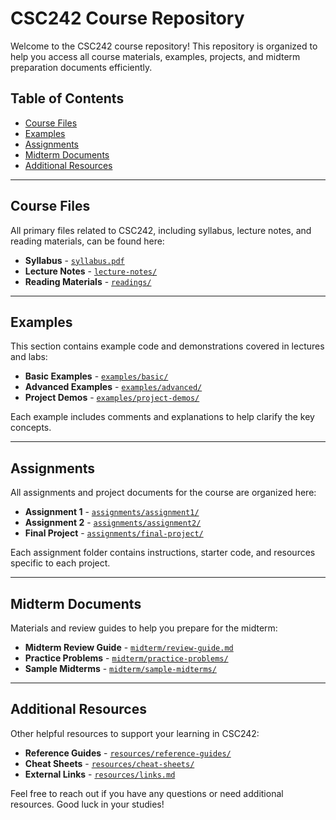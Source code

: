 # CSC242 Course Repository

Welcome to the CSC242 course repository! This repository is organized to help you access all course materials, examples, projects, and midterm preparation documents efficiently.

## Table of Contents

- [Course Files](#course-files)
- [Examples](#examples)
- [Assignments](#assignments)
- [Midterm Documents](#midterm-documents)
- [Additional Resources](#additional-resources)

---

## Course Files

All primary files related to CSC242, including syllabus, lecture notes, and reading materials, can be found here:

- **Syllabus** - [`syllabus.pdf`](./course-files/syllabus.pdf)
- **Lecture Notes** - [`lecture-notes/`](./course-files/lecture-notes/)
- **Reading Materials** - [`readings/`](./course-files/readings/)

---

## Examples

This section contains example code and demonstrations covered in lectures and labs:

- **Basic Examples** - [`examples/basic/`](./examples/basic/)
- **Advanced Examples** - [`examples/advanced/`](./examples/advanced/)
- **Project Demos** - [`examples/project-demos/`](./examples/project-demos/)

Each example includes comments and explanations to help clarify the key concepts.

---

## Assignments

All assignments and project documents for the course are organized here:

- **Assignment 1** - [`assignments/assignment1/`](./assignments/assignment1/)
- **Assignment 2** - [`assignments/assignment2/`](./assignments/assignment2/)
- **Final Project** - [`assignments/final-project/`](./assignments/final-project/)

Each assignment folder contains instructions, starter code, and resources specific to each project.

---

## Midterm Documents

Materials and review guides to help you prepare for the midterm:

- **Midterm Review Guide** - [`midterm/review-guide.md`](./midterm/review-guide.md)
- **Practice Problems** - [`midterm/practice-problems/`](./midterm/practice-problems/)
- **Sample Midterms** - [`midterm/sample-midterms/`](./midterm/sample-midterms/)

---

## Additional Resources

Other helpful resources to support your learning in CSC242:

- **Reference Guides** - [`resources/reference-guides/`](./resources/reference-guides/)
- **Cheat Sheets** - [`resources/cheat-sheets/`](./resources/cheat-sheets/)
- **External Links** - [`resources/links.md`](./resources/links.md)

Feel free to reach out if you have any questions or need additional resources. Good luck in your studies!
